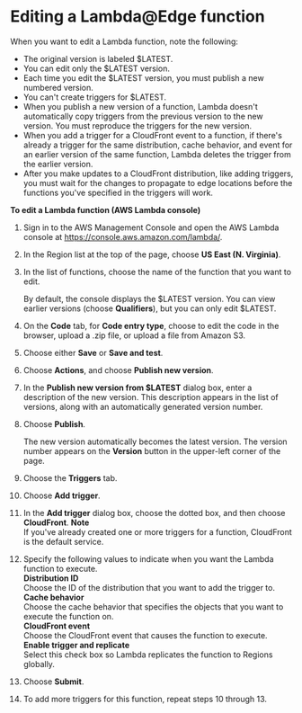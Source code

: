 # Editing a Lambda@Edge function<a name="lambda-edge-edit-function"></a>

When you want to edit a Lambda function, note the following:
+ The original version is labeled $LATEST\.
+ You can edit only the $LATEST version\.
+ Each time you edit the $LATEST version, you must publish a new numbered version\.
+ You can't create triggers for $LATEST\.
+ When you publish a new version of a function, Lambda doesn't automatically copy triggers from the previous version to the new version\. You must reproduce the triggers for the new version\. 
+ When you add a trigger for a CloudFront event to a function, if there's already a trigger for the same distribution, cache behavior, and event for an earlier version of the same function, Lambda deletes the trigger from the earlier version\.
+ After you make updates to a CloudFront distribution, like adding triggers, you must wait for the changes to propagate to edge locations before the functions you've specified in the triggers will work\.<a name="lambda-edge-edit-function-procedure"></a>

**To edit a Lambda function \(AWS Lambda console\)**

1. Sign in to the AWS Management Console and open the AWS Lambda console at [https://console\.aws\.amazon\.com/lambda/](https://console.aws.amazon.com/lambda/)\.

1. In the Region list at the top of the page, choose **US East \(N\. Virginia\)**\.

1. In the list of functions, choose the name of the function that you want to edit\.

   By default, the console displays the $LATEST version\. You can view earlier versions \(choose **Qualifiers**\), but you can only edit $LATEST\.

1. On the **Code** tab, for **Code entry type**, choose to edit the code in the browser, upload a \.zip file, or upload a file from Amazon S3\.

1. Choose either **Save** or **Save and test**\.

1. Choose **Actions**, and choose **Publish new version**\. 

1. In the **Publish new version from $LATEST** dialog box, enter a description of the new version\. This description appears in the list of versions, along with an automatically generated version number\. 

1. Choose **Publish**\.

   The new version automatically becomes the latest version\. The version number appears on the **Version** button in the upper\-left corner of the page\.

1. Choose the **Triggers** tab\.

1. Choose **Add trigger**\.

1. In the **Add trigger** dialog box, choose the dotted box, and then choose **CloudFront**\.
**Note**  
If you've already created one or more triggers for a function, CloudFront is the default service\.

1. Specify the following values to indicate when you want the Lambda function to execute\.  
**Distribution ID**  
Choose the ID of the distribution that you want to add the trigger to\.  
**Cache behavior**  
Choose the cache behavior that specifies the objects that you want to execute the function on\.  
**CloudFront event**  
Choose the CloudFront event that causes the function to execute\.  
**Enable trigger and replicate**  
Select this check box so Lambda replicates the function to Regions globally\.

1. Choose **Submit**\.

1. To add more triggers for this function, repeat steps 10 through 13\.